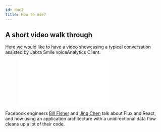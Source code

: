 ```yaml
---
id: doc2
title: How to use?
---
```


<!--- This is a link to [another document.](doc3.md) This is a link to an [external page.](http://www.example.com/) -->


## A short video walk through 

Here we would like to have a video showcasing a typical conversation assisted by Jabra Smile voiceAnalytics Client.

<figure class="video-container disassociated-with-next-sibling">
  <iframe src="//www.youtube-link" frameborder="0" allowfullscreen></iframe>
</figure>


Facebook engineers [Bill Fisher](http://twitter.com/fisherwebdev) and [Jing Chen](http://twitter.com/jingc) talk about Flux and React, and how using an application architecture with a unidirectional data flow cleans up a lot of their code.
